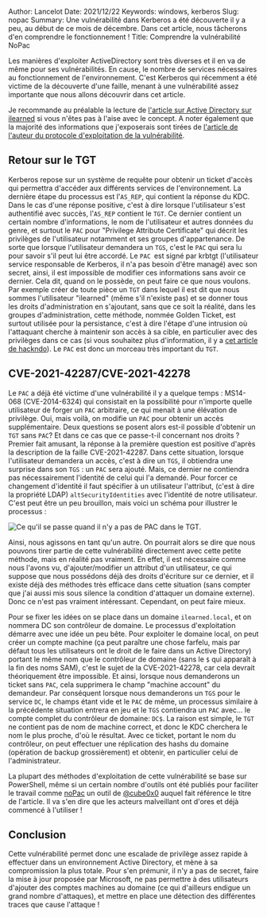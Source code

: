 Author: Lancelot
Date: 2021/12/22
Keywords: windows, kerberos
Slug: nopac
Summary: Une vulnérabilité dans Kerberos a été découverte il y a peu, au début de ce mois de décembre. Dans cet article, nous tâcherons d'en comprendre le fonctionnement !
Title: Comprendre la vulnérabilité NoPac

Les manières d'exploiter ActiveDirectory sont très diverses et il en va de même pour ses vulnérabilités. En cause, le nombre de services nécessaires au fonctionnement de l'environnement. C'est Kerberos qui récemment a été victime de la découverte d'une faille, menant à une vulnérabilité assez importante que nous allons découvrir dans cet article. 

Je recommande au préalable la lecture de [l'article sur Active Directory sur ilearned](https://ilearned.eu/ActiveDirectory.html) si vous n'êtes pas à l'aise avec le concept. A noter également que la majorité des informations que j'exposerais sont tirées de [l'article de l'auteur du protocole d'exploitation de la vulnérabilité](https://exploit.ph/cve-2021-42287-cve-2021-42278-weaponisation.html).



## Retour sur le TGT

Kerberos repose sur un système de requête pour obtenir un ticket d'accès qui permettra d'accéder aux différents services de l'environnement. La dernière étape du processus est l'`AS_REP`, qui contient la réponse du KDC. Dans le cas d'une réponse positive, c'est à dire lorsque l'utilisateur s'est authentifié avec succès, l'`AS_REP` contient le `TGT`. Ce dernier contient un certain nombre d'informations, le nom de l'utilisateur et autres données du genre, et surtout le `PAC` pour "Privilege Attribute Certificate" qui décrit les privilèges de l'utilisateur notamment et ses groupes d'appartenance. De sorte que lorsque l'utilisateur demandera un `TGS`, c'est le `PAC` qui sera lu pour savoir s'il peut lui être accordé. Le `PAC `est signé par krbtgt (l'utilisateur service responsable de Kerberos, il n'a pas besoin d'être managé) avec son secret, ainsi, il est impossible de modifier ces informations sans avoir ce dernier. Cela dit, quand on le possède, on peut faire ce que nous voulons. Par exemple créer de toute pièce un `TGT` dans lequel il est dit que nous sommes l'utilisateur "ilearned" (même s'il n'existe pas) et se donner tous les droits d'administration en s'ajoutant, sans que ce soit la réalité, dans les groupes d'administration, cette méthode, nommée Golden Ticket, est surtout utilisée pour la persistance, c'est à dire l'étape d'une intrusion où l'attaquant cherche à maintenir son accès à sa cible, en particulier avec des privilèges dans ce cas (si vous souhaitez plus d'information, il y a [cet article de hackndo](https://beta.hackndo.com/kerberos-silver-golden-tickets/)). Le `PAC` est donc un morceau très important du `TGT`.

## CVE-2021-42287/CVE-2021-42278

Le `PAC` a déjà été victime d'une vulnérabilité il y a quelque temps : MS14-068 (CVE-2014-6324) qui consistait en la possibilité pour n'importe quelle utilisateur de forger un `PAC` arbitraire, ce qui menait à une élévation de privilège. Oui, mais voilà, on modifie un `PAC` pour obtenir un accès supplémentaire. Deux questions se posent alors est-il possible d'obtenir un `TGT` sans `PAC`? Et dans ce cas que ce passe-t-il concernant nos droits ? Premier fait amusant, la réponse à la première question est positive d'après la description de la faille CVE-2021-42287. Dans cette situation, lorsque l'utilisateur demandera un accès, c'est à dire un `TGS`, il obtiendra une surprise dans son `TGS` : un `PAC` sera ajouté. Mais, ce dernier ne contiendra pas nécessairement l'identité de celui qui l'a demandé. Pour forcer ce changement d'identité il faut spécifier à un utilisateur l'attribut, (c'est à dire la propriété LDAP) `altSecurityIdentities` avec l'identité de notre utilisateur. C'est peut être un peu brouillon, mais voici un schéma pour illustrer le processus :

![Ce qu'il se passe quand il n'y a pas de PAC dans le TGT.](/static/img/nopac/nopac.png)

Ainsi, nous agissons en tant qu'un autre. On pourrait alors se dire que nous pouvons tirer partie de cette vulnérabilité directement avec cette petite méthode, mais en réalité pas vraiment. En effet, il est nécessaire comme nous l'avons vu, d'ajouter/modifier un attribut d'un utilisateur, ce qui suppose que nous possédons déjà des droits d'écriture sur ce dernier, et il existe déjà des méthodes très efficace dans cette situation (sans compter que j'ai aussi mis sous silence la condition d'attaquer un domaine externe). Donc ce n'est pas vraiment intéressant. Cependant, on peut faire mieux.

Pour se fixer les idées on se place dans un domaine `ilearned.local`, et on nommera DC son contrôleur de domaine. Le processus d'exploitation démarre avec une idée un peu bête. Pour exploiter le domaine local, on peut créer un compte machine (ça peut paraître une chose farfelu, mais par défaut tous les utilisateurs ont le droit de le faire dans un Active Directory) portant le même nom que le contrôleur de domaine (sans le `$` qui apparaît à la fin des noms SAM), c'est le sujet de la CVE-2021-42278, car cela devrait théoriquement être impossible. Et ainsi, lorsque nous demanderons un ticket sans `PAC`, cela supprimera le champ "machine account" du demandeur. Par conséquent lorsque nous demanderons un `TGS` pour le service `DC`, le champs étant vide et le `PAC` de même, un processus similaire à la précédente situation entrera en jeu et le `TGS` contiendra un `PAC` avec… le compte complet du contrôleur de domaine: `DC$`. La raison est simple, le `TGT` ne contient pas de nom de machine correct, et donc le KDC cherchera le nom le plus proche, d'où le résultat. Avec ce ticket, portant le nom du contrôleur, on peut effectuer une réplication des hashs du domaine (opération de backup grossièrement) et obtenir, en particulier celui de l'administrateur.

La plupart des méthodes d'exploitation de cette vulnérabilité se base sur PowerShell, même si un certain nombre d'outils ont été publiés pour faciliter le travail comme [noPac](https://github.com/cube0x0/noPac) un outil de [@cube0x0](https://twitter.com/cube0x0) auquel fait référence le titre de l'article. Il va s'en dire que les acteurs malveillant ont d'ores et déjà commencé à l'utiliser !

## Conclusion

Cette vulnérabilité permet donc une escalade de privilège assez rapide à effectuer dans un environnement Active Directory, et mène à sa compromission la plus totale. Pour s'en prémunir, il n'y a pas de secret, faire la mise à jour proposée par Microsoft, ne pas permettre à des utilisateurs d'ajouter des comptes machines au domaine (ce qui d'ailleurs endigue un grand nombre d'attaques), et mettre en place une détection des différentes traces que cause l'attaque ! 